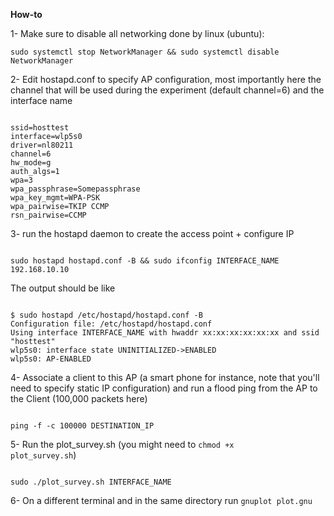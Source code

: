 **How-to**

1- Make sure to disable all networking done by linux (ubuntu):
<pre><code>sudo systemctl stop NetworkManager && sudo systemctl disable NetworkManager</code></pre>

2- Edit hostapd.conf to specify AP configuration, most importantly here the channel that will be used during the experiment (default channel=6) and the interface name
<pre><code>
ssid=hosttest
interface=wlp5s0
driver=nl80211
channel=6
hw_mode=g
auth_algs=1
wpa=3
wpa_passphrase=Somepassphrase
wpa_key_mgmt=WPA-PSK
wpa_pairwise=TKIP CCMP
rsn_pairwise=CCMP
</code></pre>

3- run the hostapd daemon to create the access point + configure IP
<pre><code>
sudo hostapd hostapd.conf -B && sudo ifconfig INTERFACE_NAME 192.168.10.10 
</code></pre>
The output should be like
<pre><code>
$ sudo hostapd /etc/hostapd/hostapd.conf -B
Configuration file: /etc/hostapd/hostapd.conf
Using interface INTERFACE_NAME with hwaddr xx:xx:xx:xx:xx:xx and ssid "hosttest"
wlp5s0: interface state UNINITIALIZED->ENABLED
wlp5s0: AP-ENABLED
</code></pre>

4- Associate a client to this AP (a smart phone for instance, note that you'll need to specify static IP configuration) and run a flood ping from the AP to the Client (100,000 packets here)
<pre><code>
ping -f -c 100000 DESTINATION_IP
</code></pre>

5- Run the plot_survey.sh (you might need to <code>chmod +x plot_survey.sh</code>)
<pre><code>
sudo ./plot_survey.sh INTERFACE_NAME
</code></pre>

6- On a different terminal and in the same directory run <code>gnuplot plot.gnu</code> 
